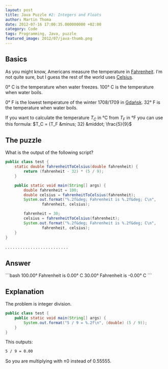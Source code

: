 ```yaml
---
layout: post
title: Java Puzzle #2: Integers and Floats
author: Martin Thoma
date: 2012-07-16 17:00:35.000000000 +02:00
category: Code
tags: Programming, Java, puzzle
featured_image: 2012/07/java-thumb.png
---
```

<h2>Basics</h2>
As you might know, Americans measure the temperature in <a href="http://en.wikipedia.org/wiki/Fahrenheit">Fahrenheit</a>. I'm not quite sure, but I guess the rest of the world uses <a href="http://en.wikipedia.org/wiki/Celsius">Celsius</a>.

0&deg; C is the temperature when water freezes.
100&deg; C is the temperature when water boils.

0&deg; F is the lowest temperature of the winter 1708/1709 in <a href="http://en.wikipedia.org/wiki/Gda%C5%84sk">Gdańsk</a>.
32&deg; F is the temperature when water boils.

If you want to calculate the temperature $T_C$ in &deg;C from $T_F$ in &deg;F you can use this formula:
$T_C = (T_F &minus; 32) &middot; \frac{5}{9}$

<h2>The puzzle</h2>
What is the output of the following script?

```java
public class test {
    static double fahrenheitToCelsius(double fahrenheit) {
        return (fahrenheit - 32) * (5 / 9);
    }

    public static void main(String[] args) {
        double fahrenheit = 100;
        double celsius = fahrenheitToCelsius(fahrenheit);
        System.out.format("%.2f&deg; Fahrenheit is %.2f&deg; C\n",
                fahrenheit, celsius);

        fahrenheit = 30;
        celsius = fahrenheitToCelsius(fahrenheit);
        System.out.format("%.2f&deg; Fahrenheit is %.2f&deg; C\n",
                fahrenheit, celsius);
    }
}
```

.
.
.
.
.
.
.
.
.
.
.
.
.
.
.
.
.
.
.
.
.
.
.
.
.

<h2>Answer</h2>
```bash
100.00&deg; Fahrenheit is 0.00&deg; C
30.00&deg; Fahrenheit is -0.00&deg; C
```

<h2>Explanation</h2>
The problem is integer division.

```java
public class test {
    public static void main(String[] args) {
        System.out.format("5 / 9 = %.2f\n", (double) (5 / 9));
    }
}
```
This outputs:
```bash
5 / 9 = 0.00
```

So you are multiplying with $\pm 0$ instead of $0.55555$.
